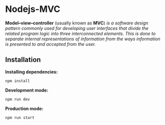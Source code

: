 # Nodejs-MVC

**Model–view–controller** (usually known as **MVC**) _is a software design pattern commonly used for developing user interfaces that divide the related program logic into three interconnected elements. This is done to separate internal representations of information from the ways information is presented to and accepted from the user._

## Installation

**Installing dependencies:**

```
npm install
```

**Development mode:**

```
npm run dev
```

**Production mode:**

```
npm run start
```
